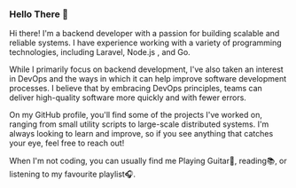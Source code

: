 ### Hello There 👋

<!--
**enespolat24/enespolat24** is a ✨ _special_ ✨ repository because its `README.md` (this file) appears on your GitHub profile.

Here are some ideas to get you started:

- 🔭 I’m currently working on ...
- 🌱 I’m currently learning ...
- 👯 I’m looking to collaborate on ...
- 🤔 I’m looking for help with ...
- 💬 Ask me about ...
- 📫 How to reach me: ...
- 😄 Pronouns: ...
- ⚡ Fun fact: ...
-->
Hi there! I'm a backend developer with a passion for building scalable and reliable systems. I have experience working with a variety of programming technologies, including Laravel, Node.js , and Go.

While I primarily focus on backend development, I've also taken an interest in DevOps and the ways in which it can help improve software development processes. I believe that by embracing DevOps principles, teams can deliver high-quality software more quickly and with fewer errors.

On my GitHub profile, you'll find some of the projects I've worked on, ranging from small utility scripts to large-scale distributed systems. I'm always looking to learn and improve, so if you see anything that catches your eye, feel free to reach out!

When I'm not coding, you can usually find me Playing Guitar🎸, reading📚, or listening to my favourite playlist🎧.
